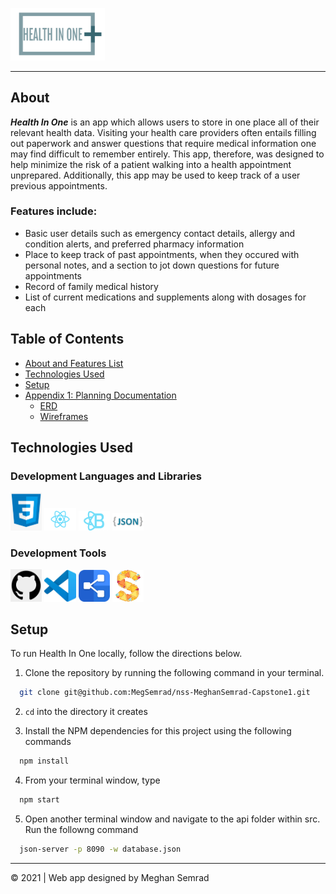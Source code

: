<img src="./src/images/logo2.png" width="30%"> </img>

---
## About
***Health In One*** is an app which allows users to store in one place all of their relevant health data. Visiting your health care providers often entails filling out paperwork and answer questions that require medical information one may find difficult to remember entirely. This app, therefore, was designed to help minimize the risk of a patient walking into a health appointment unprepared. Additionally, this app may be used to keep track of a user previous appointments.


### Features include:
* Basic user details such as emergency contact details, allergy and condition alerts, and preferred pharmacy information
* Place to keep track of past appointments, when they occured with personal notes, and a section to jot down questions for future appointments
* Record of family medical history
* List of current medications and supplements along with dosages for each





## Table of Contents
  * [About and Features List](#about-and-features-list)
  * [Technologies Used](#technologies-used)
  * [Setup](#setup)
  * [Appendix 1: Planning Documentation](#appendix-1-planning-documentation)
    * [ERD](#entity-relationship-diagram)
    * [Wireframes](#wireframes)





## Technologies Used
  ### Development Languages and Libraries
  <img src="./src/images/css.png" width="10%"></img>   <img src="./src/images/react.png" width="10%"></img> 
  <img src="./src/images/reactBootstrap.png" width="10%"></img>   <img src="./src/images/json.png" width="10%"></img>

  ### Development Tools
  <img src="./src/images/github.png" width="10%"></img>   <img src="./src/images/vscode.jpeg" width="10%"></img>
  <img src="./src/images/dbdiagram.png" width="10%" heigh="10%"></img>   <img src="./src/images/sketchboard.jpeg" width="10%"></img> 





## Setup
  To run Health In One locally, follow the directions below. 

  1. Clone the repository by running the following command in your terminal.
  ```sh
    git clone git@github.com:MegSemrad/nss-MeghanSemrad-Capstone1.git
  ```
  2. `cd` into the directory it creates

  3. Install the NPM dependencies for this project using the following commands
  ```sh
    npm install
  ```

  4. From your terminal window, type
  ```sh
    npm start
  ```

  5. Open another terminal window and navigate to the api folder within src. Run the followng command
  ```sh
    json-server -p 8090 -w database.json
  ```
 _____________________________________
&copy; 2021   | Web app designed by Meghan Semrad
